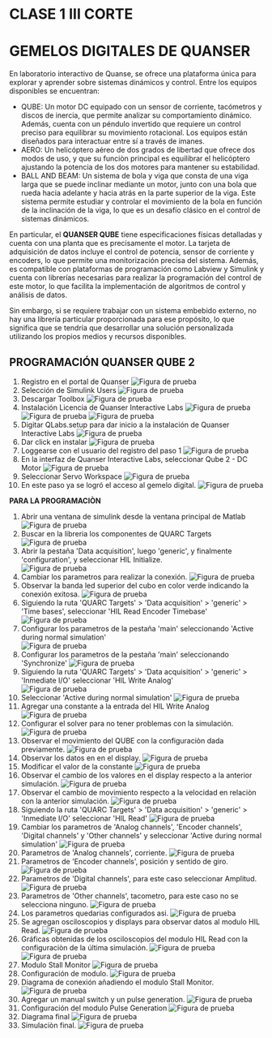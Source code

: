 # CLASE 1 III CORTE

# GEMELOS DIGITALES DE QUANSER

En laboratorio interactivo de Quanse, se ofrece una plataforma única para explorar y aprender sobre sistemas dinámicos y control. Entre los equipos disponibles se encuentran:

- QUBE: Un motor DC equipado con un sensor de corriente, tacómetros y discos de inercia, que permite analizar su comportamiento dinámico. Además, cuenta con un péndulo invertido que requiere un control preciso para equilibrar su movimiento rotacional. Los equipos están diseñados para interactuar entre sí a través de imanes.
- AERO: Un helicóptero aéreo de dos grados de libertad que ofrece dos modos de uso, y que su funciòn principal es equilibrar el helicóptero ajustando la potencia de los dos motores para mantener su estabilidad.
- BALL AND BEAM: Un sistema de bola y viga que consta de una viga larga que se puede inclinar mediante un motor, junto con una bola que rueda hacia adelante y hacia atrás en la parte superior de la viga. Este sistema permite estudiar y controlar el movimiento de la bola en función de la inclinación de la viga, lo que es un desafío clásico en el control de sistemas dinámicos.

En particular, el **QUANSER QUBE** tiene especificaciones físicas detalladas y cuenta con una planta que es precisamente el motor. La tarjeta de adquisición de datos incluye el control de potencia, sensor de corriente y encoders, lo que permite una monitorización precisa del sistema. Además, es compatible con plataformas de programación como Labview y Simulink y cuenta con librerías necesarias para realizar la programación del control de este motor, lo que facilita la implementación de algoritmos de control y análisis de datos.

Sin embargo, si se requiere trabajar con un sistema embebido externo, no hay una librería particular proporcionada para ese propósito, lo que significa que se tendría que desarrollar una solución personalizada utilizando los propios medios y recursos disponibles. 

## PROGRAMACIÓN QUANSER QUBE 2
1. Registro en el portal de Quanser
![Figura de prueba](IMAGES/IMA1.png)
2. Selección de Simulink Users
![Figura de prueba](IMAGES/IMA2.png)
3. Descargar Toolbox
![Figura de prueba](IMAGES/IMA3.png)
4. Instalación Licencia de Quanser Interactive Labs
![Figura de prueba](IMAGES/IMA4.png)
![Figura de prueba](IMAGES/IMA5.png)
![Figura de prueba](IMAGES/IMA6.png)
5. Digitar QLabs.setup para dar inicio a la instalación de Quanser Interactive Labs
![Figura de prueba](IMAGES/IMA7.png)
6. Dar click en instalar
![Figura de prueba](IMAGES/IMA8.png)
7. Loggearse con el usuario del registro del paso 1
![Figura de prueba](IMAGES/IMA9.png)
8. En la interfaz de Quanser Interactive Labs, seleccionar Qube 2 - DC Motor
![Figura de prueba](IMAGES/IMA10.png)
9. Seleccionar Servo Workspace
![Figura de prueba](IMAGES/IMA11.png)
10. En este paso ya se logró el acceso al gemelo digital. 
![Figura de prueba](IMAGES/IMA12.png)

**PARA LA PROGRAMACIÒN**
1. Abrir una ventana de simulink desde la ventana principal de Matlab
![Figura de prueba](IMAGES/IMA13.png)
2. Buscar en la libreria los componentes de QUARC Targets
![Figura de prueba](IMAGES/IMA14.png)
3. Abrir la pestaña 'Data acquisition', luego 'generic', y finalmente 'configuration', y seleccionar HIL Initialize.  
![Figura de prueba](IMAGES/IMA15.png)
4. Cambiar los parametros para realizar la conexión. 
![Figura de prueba](IMAGES/IMA16.png)
5. Observar la banda led superior del cubo en color verde indicando la conexión exitosa. 
![Figura de prueba](IMAGES/IMA18.png)
6. Siguiendo la ruta 'QUARC Targets' > 'Data acquisition' > 'generic' > 'Time bases', seleccionar 'HIL Read Encoder Timebase'
![Figura de prueba](IMAGES/IMA19.png)
7. Configurar los parametros de la pestaña 'main' seleccionando 'Active during normal simulation'  
![Figura de prueba](IMAGES/IMA21.png)
8. Configurar los parametros de la pestaña 'main' seleccionando 'Synchronize'
![Figura de prueba](IMAGES/IMA22.png)
9. Siguiendo la ruta 'QUARC Targets' > 'Data acquisition' > 'generic' > 'Inmediate I/O' seleccionar 'HIL Write Analog'  
![Figura de prueba](IMAGES/IMA20.png)
10. Seleccionar 'Active during normal simulation'
![Figura de prueba](IMAGES/IMA23.png)
11. Agregar una constante a la entrada del HIL Write Analog
![Figura de prueba](IMAGES/IMA24.png)
12. Configurar el solver para no tener problemas con la simulación. 
![Figura de prueba](IMAGES/IMA27.png)
13. Observar el movimiento del QUBE con la configuraciòn dada previamente. 
![Figura de prueba](IMAGES/GIF1.gif)
14. Observar los datos en en el display.
![Figura de prueba](IMAGES/IMA29.png)
15. Modificar el valor de la constante
![Figura de prueba](IMAGES/IMA28.png)
16. Observar el cambio de los valores en el display respecto a la anterior simulación. 
![Figura de prueba](IMAGES/IMA30.png)
17. Observar el cambio de movimiento respecto a la velocidad en relaciòn con la anterior simulación.
![Figura de prueba](IMAGES/GIF2.gif)
18. Siguiendo la ruta 'QUARC Targets' > 'Data acquisition' > 'generic' > 'Inmediate I/O' seleccionar 'HIL Read'
![Figura de prueba](IMAGES/IMA32.png)
19. Cambiar los parametros de 'Analog channels', 'Encoder channels', 'Digital channels' y 'Other channels' y seleccionar 'Active during normal simulation'
![Figura de prueba](IMAGES/IMA33.png)
20. Parametros de 'Analog channels', corriente. 
![Figura de prueba](IMAGES/IMA34.png)
21. Parametros de 'Encoder channels', posición y sentido de giro. 
![Figura de prueba](IMAGES/IMA35.png)
22. Parametros de 'Digital channels', para este caso seleccionar Amplitud. 
![Figura de prueba](IMAGES/IMA36.png)
23. Parametros de 'Other channels', tacometro, para este caso no se selecciona ninguno. 
![Figura de prueba](IMAGES/IMA37.png)
24. Los parametros quedarias configurados asi.
![Figura de prueba](IMAGES/IMA38.png)
25. Se agregan osciloscopios y displays para observar datos al modulo HIL Read. 
![Figura de prueba](IMAGES/IMA39.png)
26. Gráficas obtenidas de los osciloscopios del modulo HIL Read con la configuraciòn de la última simulación.
![Figura de prueba](IMAGES/IMA40.png)
![Figura de prueba](IMAGES/IMA41.png)
27. Modulo Stall Monitor
![Figura de prueba](IMAGES/IMA42.png)
28. Configuración de modulo.
![Figura de prueba](IMAGES/IMA43.png)
29. Diagrama de conexión añadiendo el modulo Stall Monitor. 
![Figura de prueba](IMAGES/IMA45.png)
30. Agregar un manual switch y un pulse generation. 
![Figura de prueba](IMAGES/IMA46.png)
31. Configuración del modulo Pulse Generation
![Figura de prueba](IMAGES/IMA47.png)
32. Diagrama final
![Figura de prueba](IMAGES/IMA48.png)
33. Simulaciòn final. 
![Figura de prueba](IMAGES/GIF3.gif)

